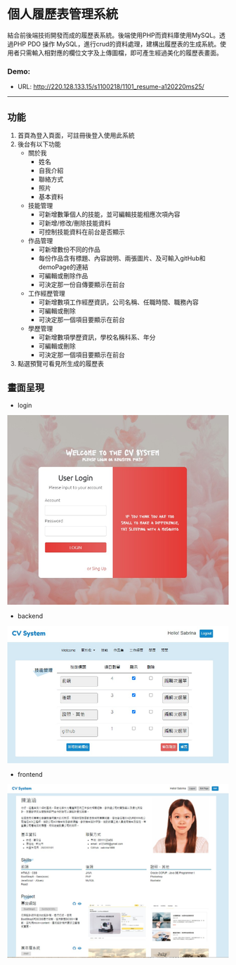 # 個人履歷表管理系統
結合前後端技術開發而成的履歷表系統。後端使用PHP而資料庫使用MySQL。透過PHP PDO 操作 MySQL，進行crud的資料處理，建構出履歷表的生成系統。使用者只需輸入相對應的欄位文字及上傳圖檔，即可產生經過美化的履歷表畫面。

### Demo:
  * URL: http://220.128.133.15/s1100218/1101_resume-a120220ms25/
---
## 功能
1. 首頁為登入頁面，可註冊後登入使用此系統
2. 後台有以下功能
   * 關於我
     * 姓名
     * 自我介紹
     * 聯絡方式
     * 照片
     * 基本資料
   * 技能管理
     * 可新增數筆個人的技能，並可編輯技能相應次項內容
     * 可新增/修改/刪除技能資料
     * 可控制技能資料在前台是否顯示
   * 作品管理
     * 可新增數份不同的作品
     * 每份作品含有標題、內容說明、兩張圖片、及可輸入gitHub和demoPage的連結
     * 可編輯或刪除作品
     * 可決定那一份自傳要顯示在前台
   * 工作經歷管理
     * 可新增數項工作經歷資訊，公司名稱、任職時間、職務內容
     * 可編輯或刪除
     * 可決定那一個項目要顯示在前台
   * 學歷管理
      * 可新增數項學歷資訊，學校名稱科系、年分
     * 可編輯或刪除
     * 可決定那一個項目要顯示在前台
3. 點選預覽可看見所生成的履歷表


## 畫面呈現
* login

![image](https://github.com/a120220ms25/php_cvSystem/blob/master/cv_login.jpg?raw=true)

* backend

![image](https://github.com/a120220ms25/php_cvSystem/blob/master/cv_backend.jpg?raw=true)

* frontend

![image](https://github.com/a120220ms25/php_cvSystem/blob/master/cv_show.jpg?raw=true)

